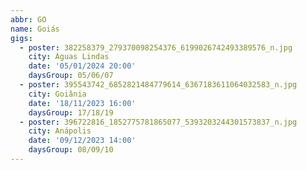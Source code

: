 ```yaml
---
abbr: GO
name: Goiás
gigs:
  - poster: 382258379_279370098254376_6199026742493389576_n.jpg
    city: Águas Lindas
    date: '05/01/2024 20:00'
    daysGroup: 05/06/07
  - poster: 395543742_6852821484779614_6367183611064032583_n.jpg
    city: Goiânia
    date: '18/11/2023 16:00'
    daysGroup: 17/18/19
  - poster: 396722816_1852775781865077_5393203244301573837_n.jpg
    city: Anápolis
    date: '09/12/2023 14:00'
    daysGroup: 08/09/10
---
```


